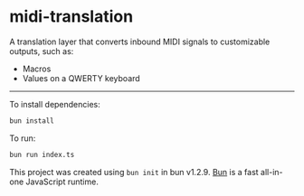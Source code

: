 # midi-translation

A translation layer that converts inbound MIDI signals to customizable outputs, such as:
  - Macros
  - Values on a QWERTY keyboard

---

To install dependencies:

```bash
bun install
```

To run:

```bash
bun run index.ts
```

This project was created using `bun init` in bun v1.2.9. [Bun](https://bun.sh) is a fast all-in-one JavaScript runtime.
